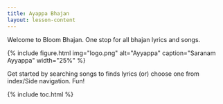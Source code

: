 ```yaml
---
title: Ayappa Bhajan
layout: lesson-content
---
```


Welcome to Bloom Bhajan. One stop for all bhajan lyrics and songs.

{% include figure.html img="logo.png" alt="Ayyappa" caption="Saranam Ayyappa" width="25%" %}

Get started by searching songs to finds lyrics (or) choose one from index/Side navigation.
Fun!

{% include toc.html %}
